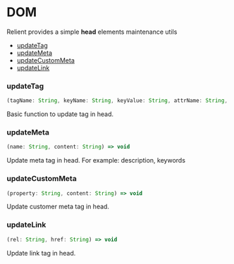 # DOM

Relient provides a simple **head** elements maintenance utils

* [updateTag](#updatetag)
* [updateMeta](#updatemeta)
* [updateCustomMeta](#updatecustommeta)
* [updateLink](#updatelink)

### updateTag

```js
(tagName: String, keyName: String, keyValue: String, attrName: String, attrValue: String) => void
```

Basic function to update tag in head.

### updateMeta

```js
(name: String, content: String) => void
```

Update meta tag in head. For example: description, keywords

### updateCustomMeta

```js
(property: String, content: String) => void
```

Update customer meta tag in head.

### updateLink

```js
(rel: String, href: String) => void
```

Update link tag in head.
